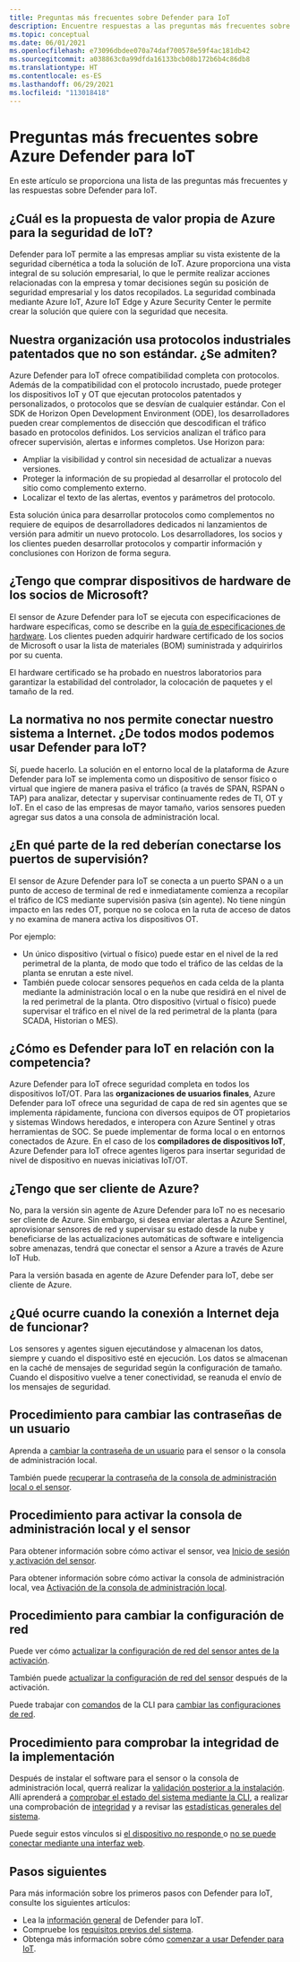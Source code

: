 ```yaml
---
title: Preguntas más frecuentes sobre Defender para IoT
description: Encuentre respuestas a las preguntas más frecuentes sobre las características y servicios de Azure Defender para IoT.
ms.topic: conceptual
ms.date: 06/01/2021
ms.openlocfilehash: e73096dbdee070a74daf700578e59f4ac181db42
ms.sourcegitcommit: a038863c0a99dfda16133bcb08b172b6b4c86db8
ms.translationtype: HT
ms.contentlocale: es-ES
ms.lasthandoff: 06/29/2021
ms.locfileid: "113018418"
---
```

# <a name="azure-defender-for-iot-frequently-asked-questions"></a>Preguntas más frecuentes sobre Azure Defender para IoT

En este artículo se proporciona una lista de las preguntas más frecuentes y las respuestas sobre Defender para IoT.

## <a name="what-is-azures-unique-value-proposition-for-iot-security"></a>¿Cuál es la propuesta de valor propia de Azure para la seguridad de IoT?

Defender para IoT permite a las empresas ampliar su vista existente de la seguridad cibernética a toda la solución de IoT. Azure proporciona una vista integral de su solución empresarial, lo que le permite realizar acciones relacionadas con la empresa y tomar decisiones según su posición de seguridad empresarial y los datos recopilados. La seguridad combinada mediante Azure IoT, Azure IoT Edge y Azure Security Center le permite crear la solución que quiere con la seguridad que necesita.

## <a name="our-organization-uses-proprietary-non-standard-industrial-protocols-are-they-supported"></a>Nuestra organización usa protocolos industriales patentados que no son estándar. ¿Se admiten? 

Azure Defender para IoT ofrece compatibilidad completa con protocolos. Además de la compatibilidad con el protocolo incrustado, puede proteger los dispositivos IoT y OT que ejecutan protocolos patentados y personalizados, o protocolos que se desvían de cualquier estándar. Con el SDK de Horizon Open Development Environment (ODE), los desarrolladores pueden crear complementos de disección que descodifican el tráfico basado en protocolos definidos. Los servicios analizan el tráfico para ofrecer supervisión, alertas e informes completos. Use Horizon para:
- Ampliar la visibilidad y control sin necesidad de actualizar a nuevas versiones.
- Proteger la información de su propiedad al desarrollar el protocolo del sitio como complemento externo. 
- Localizar el texto de las alertas, eventos y parámetros del protocolo.

Esta solución única para desarrollar protocolos como complementos no requiere de equipos de desarrolladores dedicados ni lanzamientos de versión para admitir un nuevo protocolo. Los desarrolladores, los socios y los clientes pueden desarrollar protocolos y compartir información y conclusiones con Horizon de forma segura. 

## <a name="do-i-have-to-purchase-hardware-appliances-from-microsoft-partners"></a>¿Tengo que comprar dispositivos de hardware de los socios de Microsoft?
El sensor de Azure Defender para IoT se ejecuta con especificaciones de hardware específicas, como se describe en la [guía de especificaciones de hardware](./how-to-identify-required-appliances.md). Los clientes pueden adquirir hardware certificado de los socios de Microsoft o usar la lista de materiales (BOM) suministrada y adquirirlos por su cuenta. 

El hardware certificado se ha probado en nuestros laboratorios para garantizar la estabilidad del controlador, la colocación de paquetes y el tamaño de la red.


## <a name="regulation-does-not-allow-us-to-connect-our-system-to-the-internet-can-we-still-utilize-defender-for-iot"></a>La normativa no nos permite conectar nuestro sistema a Internet. ¿De todos modos podemos usar Defender para IoT?

Sí, puede hacerlo. La solución en el entorno local de la plataforma de Azure Defender para IoT se implementa como un dispositivo de sensor físico o virtual que ingiere de manera pasiva el tráfico (a través de SPAN, RSPAN o TAP) para analizar, detectar y supervisar continuamente redes de TI, OT y IoT. En el caso de las empresas de mayor tamaño, varios sensores pueden agregar sus datos a una consola de administración local.

## <a name="where-in-the-network-should-i-connect-monitoring-ports"></a>¿En qué parte de la red deberían conectarse los puertos de supervisión?

El sensor de Azure Defender para IoT se conecta a un puerto SPAN o a un punto de acceso de terminal de red e inmediatamente comienza a recopilar el tráfico de ICS mediante supervisión pasiva (sin agente). No tiene ningún impacto en las redes OT, porque no se coloca en la ruta de acceso de datos y no examina de manera activa los dispositivos OT.

Por ejemplo:
- Un único dispositivo (virtual o físico) puede estar en el nivel de la red perimetral de la planta, de modo que todo el tráfico de las celdas de la planta se enrutan a este nivel.
- También puede colocar sensores pequeños en cada celda de la planta mediante la administración local o en la nube que residirá en el nivel de la red perimetral de la planta. Otro dispositivo (virtual o físico) puede supervisar el tráfico en el nivel de la red perimetral de la planta (para SCADA, Historian o MES).

## <a name="how-does-defender-for-iot-compare-to-the-competition"></a>¿Cómo es Defender para IoT en relación con la competencia?

Azure Defender para IoT ofrece seguridad completa en todos los dispositivos IoT/OT. Para las **organizaciones de usuarios finales**, Azure Defender para IoT ofrece una seguridad de capa de red sin agentes que se implementa rápidamente, funciona con diversos equipos de OT propietarios y sistemas Windows heredados, e interopera con Azure Sentinel y otras herramientas de SOC. Se puede implementar de forma local o en entornos conectados de Azure. En el caso de los **compiladores de dispositivos IoT**, Azure Defender para IoT ofrece agentes ligeros para insertar seguridad de nivel de dispositivo en nuevas iniciativas IoT/OT.

## <a name="do-i-have-to-be-an-azure-customer"></a>¿Tengo que ser cliente de Azure?

No, para la versión sin agente de Azure Defender para IoT no es necesario ser cliente de Azure. Sin embargo, si desea enviar alertas a Azure Sentinel, aprovisionar sensores de red y supervisar su estado desde la nube y beneficiarse de las actualizaciones automáticas de software e inteligencia sobre amenazas, tendrá que conectar el sensor a Azure a través de Azure IoT Hub.

Para la versión basada en agente de Azure Defender para IoT, debe ser cliente de Azure.

## <a name="what-happens-when-the-internet-connection-stops-working"></a>¿Qué ocurre cuando la conexión a Internet deja de funcionar?

Los sensores y agentes siguen ejecutándose y almacenan los datos, siempre y cuando el dispositivo esté en ejecución. Los datos se almacenan en la caché de mensajes de seguridad según la configuración de tamaño. Cuando el dispositivo vuelve a tener conectividad, se reanuda el envío de los mensajes de seguridad.

## <a name="how-can-i-change-a-users-passwords"></a>Procedimiento para cambiar las contraseñas de un usuario

Aprenda a [cambiar la contraseña de un usuario](how-to-create-and-manage-users.md#change-a-users-password) para el sensor o la consola de administración local.

También puede [recuperar la contraseña de la consola de administración local o el sensor](how-to-create-and-manage-users.md#recover-the-password-for-the-on-premises-management-console-or-the-sensor).

## <a name="how-do-i-activate-the-sensor-and-on-premises-management-console"></a>Procedimiento para activar la consola de administración local y el sensor

Para obtener información sobre cómo activar el sensor, vea [Inicio de sesión y activación del sensor](how-to-activate-and-set-up-your-sensor.md#sign-in-and-activate-the-sensor).

Para obtener información sobre cómo activar la consola de administración local, vea [Activación de la consola de administración local](how-to-activate-and-set-up-your-on-premises-management-console.md#activate-the-on-premises-management-console).

## <a name="how-to-change-the-network-configuration"></a>Procedimiento para cambiar la configuración de red

Puede ver cómo [actualizar la configuración de red del sensor antes de la activación](how-to-activate-and-set-up-your-sensor.md#update-sensor-network-configuration-before-activation).

También puede [actualizar la configuración de red del sensor](how-to-manage-individual-sensors.md#update-the-sensor-network-configuration) después de la activación.

Puede trabajar con [comandos](references-work-with-defender-for-iot-cli-commands.md#network-configuration) de la CLI para [cambiar las configuraciones de red](references-work-with-defender-for-iot-cli-commands.md#network-configuration).

## <a name="how-do-i-check-the-sanity-of-my-deployment"></a>Procedimiento para comprobar la integridad de la implementación

Después de instalar el software para el sensor o la consola de administración local, querrá realizar la [validación posterior a la instalación](how-to-install-software.md#post-installation-validation). Allí aprenderá a [comprobar el estado del sistema mediante la CLI](how-to-install-software.md#check-system-health-by-using-the-cli), a realizar una comprobación de [integridad](how-to-install-software.md#sanity) y a revisar las [estadísticas generales del sistema](how-to-install-software.md#system).

Puede seguir estos vínculos si [el dispositivo no responde ](how-to-install-software.md#the-appliance-isnt-responding) o [no se puede conectar mediante una interfaz web](how-to-install-software.md#you-cant-connect-by-using-a-web-interface).

## <a name="next-steps"></a>Pasos siguientes

Para más información sobre los primeros pasos con Defender para IoT, consulte los siguientes artículos:

- Lea la [información general](overview.md) de Defender para IoT.
- Compruebe los [requisitos previos del sistema](quickstart-system-prerequisites.md).
- Obtenga más información sobre cómo [comenzar a usar Defender para IoT](getting-started.md).
